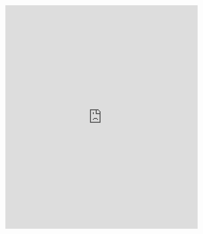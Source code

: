 <iframe width="600" height="700" src="https://status.thoth-station.ninja/" frameborder="0" style="border:0" allowfullscreen></iframe>

